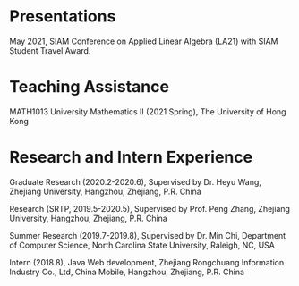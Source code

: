 # Presentations
May 2021, SIAM Conference on Applied Linear Algebra (LA21) with SIAM Student Travel Award.

# Teaching Assistance
MATH1013 University Mathematics II (2021 Spring), The University of Hong Kong



# Research and Intern Experience
  <div>
  <p align="left">Graduate Research (2020.2-2020.6), Supervised by Dr. Heyu Wang, Zhejiang University, Hangzhou, Zhejiang, P.R. China</p>
  <p align="left">Research (SRTP, 2019.5-2020.5), Supervised by Prof. Peng Zhang, Zhejiang University, Hangzhou, Zhejiang, P.R. China</p>
  <p align="left">Summer Research (2019.7-2019.8), Supervised by Dr. Min Chi, Department of Computer Science, North Carolina State University, Raleigh, NC, USA </p>
  <p align="left">Intern (2018.8), Java Web development, Zhejiang Rongchuang Information Industry Co., Ltd, China Mobile, Hangzhou, Zhejiang, P.R. China</p>
  </div>
